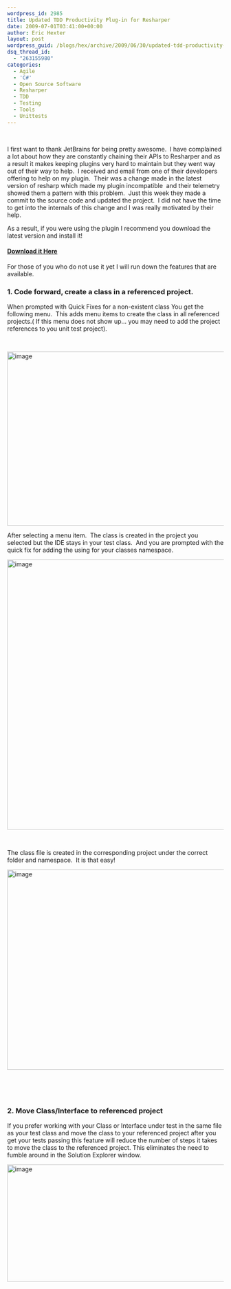 ```yaml
---
wordpress_id: 2985
title: Updated TDD Productivity Plug-in for Resharper
date: 2009-07-01T03:41:00+00:00
author: Eric Hexter
layout: post
wordpress_guid: /blogs/hex/archive/2009/06/30/updated-tdd-productivity-plug-in-for-resharper.aspx
dsq_thread_id:
  - "263155980"
categories:
  - Agile
  - 'C#'
  - Open Source Software
  - Resharper
  - TDD
  - Testing
  - Tools
  - Unittests
---
```

</p> 

&nbsp;

I first want to thank JetBrains for being pretty awesome.&nbsp; I have complained a lot about how they are constantly chaining their APIs to Resharper and as a result it makes keeping plugins very hard to maintain but they went way out of their way to help.&nbsp; I received and email from one of their developers offering to help on my plugin.&nbsp; Their was a change made in the latest version of resharp which made my plugin incompatible&nbsp; and their telemetry showed them a pattern with this problem.&nbsp; Just this week they made a commit to the source code and updated the project.&nbsp; I did not have the time to get into the internals of this change and I was really motivated by their help.

As a result, if you were using the plugin I recommend you download the latest version and install it!

#### <a target="_blank" href="http://code.google.com/p/resharper-tdd-productivity-plugin/">Download it Here</a>

For those of you who do not use it yet I will run down the features that are available.

### 1. Code forward, create a class in a referenced project.

When prompted with Quick Fixes for a non-existent class You get the following menu.&nbsp; This adds menu items to create the class in all referenced projects.( If this menu does not show up&hellip; you may need to add the project references to you unit test project).

&nbsp;

 <img height="404" width="1028" src="//lostechies.com/erichexter/files/2011/03/image_1CA2EF1F.png" alt="image" border="0" style="border-bottom: 0px;border-left: 0px;border-top: 0px;border-right: 0px" />

After selecting a menu item.&nbsp; The class is created in the project you selected but the IDE stays in your test class.&nbsp; And you are prompted with the quick fix for adding the using for your classes namespace.

 <img height="627" width="1028" src="//lostechies.com/erichexter/files/2011/03/image_4C7D90E0.png" alt="image" border="0" style="border-bottom: 0px;border-left: 0px;border-top: 0px;border-right: 0px" />

&nbsp;

The class file is created in the corresponding project under the correct folder and namespace.&nbsp; It is that easy!

<img height="465" width="644" src="//lostechies.com/erichexter/files/2011/03/image_03776F1A.png" alt="image" border="0" style="border-bottom: 0px;border-left: 0px;border-top: 0px;border-right: 0px" />

&nbsp;

&nbsp;

### 2. Move Class/Interface to referenced project

If you prefer working with your Class or Interface under test in the same file as your test class and move the class to your referenced project after you get your tests passing this feature will reduce the number of steps it takes to move the class to the referenced project. This eliminates the need to fumble around in the Solution Explorer window.

<img height="272" width="1028" src="//lostechies.com/erichexter/files/2011/03/image_2F47C309.png" alt="image" border="0" style="border-bottom: 0px;border-left: 0px;border-top: 0px;border-right: 0px" />